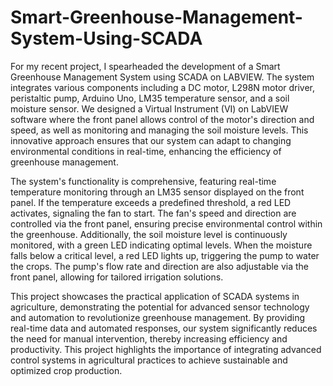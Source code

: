 # Smart-Greenhouse-Management-System-Using-SCADA

For my recent project, I spearheaded the development of a Smart Greenhouse Management System using SCADA on LABVIEW. The system integrates various components including a DC motor, L298N motor driver, peristaltic pump, Arduino Uno, LM35 temperature sensor, and a soil moisture sensor. We designed a Virtual Instrument (VI) on LabVIEW software where the front panel allows control of the motor's direction and speed, as well as monitoring and managing the soil moisture levels. This innovative approach ensures that our system can adapt to changing environmental conditions in real-time, enhancing the efficiency of greenhouse management.

The system's functionality is comprehensive, featuring real-time temperature monitoring through an LM35 sensor displayed on the front panel. If the temperature exceeds a predefined threshold, a red LED activates, signaling the fan to start. The fan's speed and direction are controlled via the front panel, ensuring precise environmental control within the greenhouse. Additionally, the soil moisture level is continuously monitored, with a green LED indicating optimal levels. When the moisture falls below a critical level, a red LED lights up, triggering the pump to water the crops. The pump's flow rate and direction are also adjustable via the front panel, allowing for tailored irrigation solutions.

This project showcases the practical application of SCADA systems in agriculture, demonstrating the potential for advanced sensor technology and automation to revolutionize greenhouse management. By providing real-time data and automated responses, our system significantly reduces the need for manual intervention, thereby increasing efficiency and productivity. This project highlights the importance of integrating advanced control systems in agricultural practices to achieve sustainable and optimized crop production.
